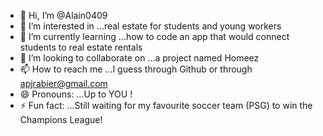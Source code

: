 - 👋 Hi, I’m @Alain0409
- 👀 I’m interested in ...real estate for students and young workers
- 🌱 I’m currently learning ...how to code an app that would connect students to real estate rentals
- 💞️ I’m looking to collaborate on ...a project named Homeez
- 📫 How to reach me ...I guess through Github or through apjrabier@gmail.com
- 😄 Pronouns: ...Up to YOU !
- ⚡ Fun fact: ...Still waiting for my favourite soccer team (PSG) to win the Champions League!

<!---
Alain0409/Alain0409 is a ✨ special ✨ repository because its `README.md` (this file) appears on your GitHub profile.
You can click the Preview link to take a look at your changes.
--->
